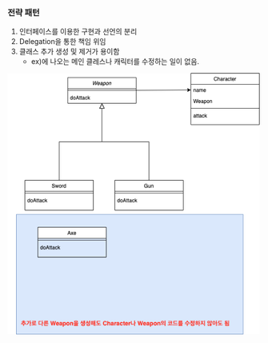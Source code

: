 ### 전략 패턴

1. 인터페이스를 이용한 구현과 선언의 분리
2. Delegation을 통한 책임 위임
3. 클래스 추가 생성 및 제거가 용이함
    - ex)에 나오는 메인 클레스나 캐릭터를 수정하는 일이 없음.



![strategy-patter](./strategy-pattern.png)